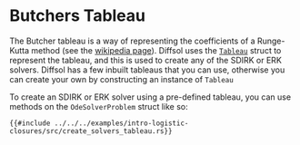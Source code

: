 # Butchers Tableau

The Butcher tableau is a way of representing the coefficients of a Runge-Kutta method (see the [wikipedia page](https://en.wikipedia.org/wiki/Butcher_tableau)). Diffsol uses the [`Tableau`](https://docs.rs/diffsol/latest/diffsol/ode_solver/tableau/struct.Tableau.html) struct to represent the tableau, and this is used to create any of the SDIRK or ERK solvers. Diffsol has a few inbuilt tableaus that you can use, otherwise you can create your own by constructing an instance of `Tableau`

To create an SDIRK or ERK solver using a pre-defined tableau, you can use methods on the `OdeSolverProblem` struct like so:

```rust,ignore
{{#include ../../../examples/intro-logistic-closures/src/create_solvers_tableau.rs}}
```